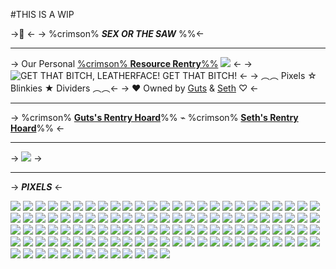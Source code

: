 #THIS IS A WIP

->🔪  <-
-> %crimson% ***SEX OR THE SAW*** %%<-
***
-> Our Personal [%crimson% **Resource Rentry**%%]() ![](https://files.catbox.moe/cmbjbr.gif) <-
-> ![GET THAT BITCH, LEATHERFACE! GET THAT BITCH!](https://files.catbox.moe/8gcmzq.gif) <-
-> ︵︵ Pixels ☆ Blinkies ★ Dividers ︵︵<-
-> ♥︎ Owned by [Guts](https://rentry.co/diavolo) & [Seth](https://rentry.co/trishuna) ♡ <-
***
-> %crimson% **[Guts's Rentry Hoard](https://rentry.co/basement)**%% ⌁ %crimson% **[Seth's Rentry Hoard](https://rentry.co/sethshoard)**%% <-
***
-> ![](https://files.catbox.moe/7rlmxp.png) ->
***
-> ***PIXELS*** <-

![](https://files.catbox.moe/hjz33g.gif) ![](https://files.catbox.moe/69t4pj.gif) ![](https://files.catbox.moe/di34js.gif) ![](https://files.catbox.moe/b3imbr.gif) ![](https://files.catbox.moe/ry3045.gif) ![](https://files.catbox.moe/vshszl.gif) ![](https://files.catbox.moe/xyigsw.gif) ![](https://files.catbox.moe/20ok8a.gifv) ![](https://files.catbox.moe/xsoruw.gif) ![](https://files.catbox.moe/j7y0iy.gif) ![](https://files.catbox.moe/ckzwyg.png) ![](https://files.catbox.moe/5kto3r.gifv) ![](https://files.catbox.moe/hdw3ya.gifv) ![](https://files.catbox.moe/a0ohdv.gif) ![](https://files.catbox.moe/u1dd0m.gifv) ![](https://files.catbox.moe/5bdqvm.gif) ![](https://files.catbox.moe/nqmpbt.gif) ![](https://files.catbox.moe/31d2ao.gif) ![](https://files.catbox.moe/psd62t.gif) ![](https://files.catbox.moe/ad695l.gif) ![](https://files.catbox.moe/go39jf.gif) ![](https://files.catbox.moe/rp459n.gif) ![](https://files.catbox.moe/dyt0ka.gif) ![](https://files.catbox.moe/q94ohm.gif) ![](https://files.catbox.moe/5asu0c.gif) ![](https://files.catbox.moe/ok96pv.gif) ![](https://files.catbox.moe/rpeso6.gifv) ![](https://files.catbox.moe/e95716.gif)  ![](https://files.catbox.moe/99hgth.gif) ![](https://files.catbox.moe/pbxo5c.gifv) ![](https://files.catbox.moe/x4p8i9.png) ![](https://files.catbox.moe/kq9wh3.gif) ![](https://files.catbox.moe/kq20sp.gif) ![](https://files.catbox.moe/lym7zb.gif) ![](https://files.catbox.moe/rrjgex.gif) ![](https://files.catbox.moe/991sfn.gif) ![](https://files.catbox.moe/9do4mc.gif) ![](https://files.catbox.moe/nuv35t.gif) ![](https://files.catbox.moe/efo7n6.gif) ![](https://files.catbox.moe/g7zk6v.gif) ![](https://files.catbox.moe/r9uf47.gif) ![](https://files.catbox.moe/ura7kh.gif) ![](https://files.catbox.moe/3wz5cz.gif) ![](https://files.catbox.moe/6lcyh1.gif) ![](https://files.catbox.moe/o1hcch.gif) ![](https://files.catbox.moe/pfehxw.gif)  ![](https://files.catbox.moe/6bw4ac.gif) ![](https://files.catbox.moe/8hvm97.gif) ![](https://files.catbox.moe/e6r5jf.png) ![](https://files.catbox.moe/lpjlvw.png) ![](https://files.catbox.moe/c1nolj.png) ![](https://files.catbox.moe/q1hbrn.gif) ![](https://files.catbox.moe/54yhrj.gif) ![](https://files.catbox.moe/j4cl18.gif) ![](https://files.catbox.moe/eu2zyv.gifv) ![](https://files.catbox.moe/7xyiid.gif) ![](https://files.catbox.moe/n4vfo4.gif) ![](https://files.catbox.moe/ncnc2k.png) ![](https://files.catbox.moe/qcou3d.png) ![](https://files.catbox.moe/gz28jo.gif) ![](https://files.catbox.moe/hfsz7c.gif) ![](https://files.catbox.moe/y15nyh.png) ![](https://files.catbox.moe/7klefp.gif) ![](https://files.catbox.moe/ym4i4r.gif) ![](https://files.catbox.moe/1p61fq.gif) ![](https://files.catbox.moe/o5e251.gif) ![](https://files.catbox.moe/9d1bdz.gif) ![](https://files.catbox.moe/gzuf87.gif) ![](https://files.catbox.moe/iepnlh.gif) ![](https://files.catbox.moe/rgltg7.gif) ![](https://files.catbox.moe/ku07h4.gifv) ![](https://files.catbox.moe/fb4edr.gif) ![](https://files.catbox.moe/288qeq.gif) ![](https://files.catbox.moe/sl3nmd.gif) ![](https://files.catbox.moe/zulgun.gif) ![](https://files.catbox.moe/oclqcc.gif) ![](https://files.catbox.moe/jas6dp.gif) ![](https://files.catbox.moe/ogweuy.gif) ![](https://files.catbox.moe/p04kht.gif) ![](https://files.catbox.moe/wxlxlk.gif) ![](https://files.catbox.moe/f96qip.gif) ![](https://files.catbox.moe/n3yvwt.gif) ![](https://files.catbox.moe/p2kxir.gif) ![](https://files.catbox.moe/fcmr6u.gif) ![](https://files.catbox.moe/r5wjqm.gif) ![](https://files.catbox.moe/o6qoac.gif) ![](https://files.catbox.moe/ks5yng.gif) ![](https://files.catbox.moe/lutr5j.gif) ![](https://files.catbox.moe/ib3mc0.gif) ![](https://files.catbox.moe/jmuid2.gif) ![](https://files.catbox.moe/fprcnk.gif) ![](https://files.catbox.moe/vxc9xs.gif) ![](https://files.catbox.moe/resbyd.gif) ![](https://files.catbox.moe/940yzo.gif) ![](https://files.catbox.moe/285lv2.gif)  ![](https://files.catbox.moe/chq0ae.gif) ![](https://files.catbox.moe/yxvrs8.gif) ![](https://files.catbox.moe/u997h4.gif) ![](https://files.catbox.moe/h0ydas.gif) ![](https://files.catbox.moe/wnd7yb.gif) ![](https://files.catbox.moe/hwryou.gif) ![](https://files.catbox.moe/o6q0ze.gif) ![](https://files.catbox.moe/fops2n.jpg) ![](https://files.catbox.moe/j2suk3.gif) ![](https://files.catbox.moe/co9w11.gif) ![](https://files.catbox.moe/2djxzx.gif) ![](https://files.catbox.moe/1l4ach.gif) ![](https://files.catbox.moe/m7bv8s.gif) ![](https://files.catbox.moe/0j7s0q.png) ![](https://files.catbox.moe/h1wlbc.gif) ![](https://files.catbox.moe/jjrfps.gif) ![](https://files.catbox.moe/zmnyt2.gif) ![](https://files.catbox.moe/fh4r6m.gif)